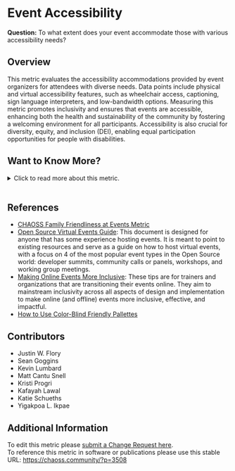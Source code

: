 # Event Accessibility

**Question:** To what extent does your event accommodate those with various accessibility needs?

## Overview

This metric evaluates the accessibility accommodations provided by event organizers for attendees with diverse needs. Data points include physical and virtual accessibility features, such as wheelchair access, captioning, sign language interpreters, and low-bandwidth options. Measuring this metric promotes inclusivity and ensures that events are accessible, enhancing both the health and sustainability of the community by fostering a welcoming environment for all participants. Accessibility is also crucial for diversity, equity, and inclusion (DEI), enabling equal participation opportunities for people with disabilities.

## Want to Know More?

<span markdown="1"><details>

<summary>Click to read more about this metric.</summary>

### Data Collection Strategies

There are several different ways to signal attention to  this metric which may include:

*   **Event Registration Form:** Include questions about accessibility needs.
*   **Event Support/Accessibility Request Form:** Provide a way for attendees to request specific accommodations.
*   **Event Web Page:** Ensure accessibility features and resources are clearly listed.
*   **Survey Attendees and Speakers:** Assess satisfaction with accessibility accommodations using Likert scale questions (e.g., “The event met my accessibility needs”).
*   [Application to the CHAOSS Event Badging Initiative](https://github.com/badging)

Depending on the size of the event as well as the financial constraints and implementations may include:

*   Accessibility audit of the event website (e.g. colorblind-friendly contrasts, screen-reader support, etc.)
*   Remote access via live stream
*   Captioning in live stream and in-person settings
*   Sign language interpreters
*   Sighted guides at the event
*   Wheelchair access
*   Quiet room for meditation, prayer, or rest
*   Ensure your registration system allows for dietary needs (multiple if possible)
*   Provide accessible washrooms
*   Provide amenities / feminine hygiene products in washrooms
*   Website and on-site event signage that is color-blind friendly
*   Providing a speaker guide with relevant accessibility guidance (for example, ensuring their slides are color-blind friendly)
*   Providing agendas and other important conference documents in Braille language
*   Asking about any accessibility needs prior to the event during conference registration
*   Providing information on the website with regard to the number of stairs or steps to and from the main entrance, conference rooms, and restrooms
*   Access to the slides and presentations before, during, and after the conference is over
*   Low-bandwidth platform considerations
*   Gender-neutral restrooms
*   Room design (photo rows, strollers)
*   [Family Friendliness](https://chaoss.community/metric-family-friendliness/)
*   Using visual cues (e.g. floor stickers, spacers, etc.) to facilitate social distancing in densely populated places or queues, e.g. ticketing, food, etc.

Event organizers should have a comprehensive list of the initiatives they’ve implemented, and should make that list available on their website for attendees and speakers.

### Filters

*   **Event Type:** In-person vs. Virtual
*   **Compliance Level:** Regional, national, or international accessibility regulations

</details></span><br>

## References

*   [CHAOSS Family Friendliness at Events Metric](https://chaoss.community/metric-family-friendliness/)
*   [Open Source Virtual Events Guide](https://services.google.com/fh/files/blogs/open_source_virtual_events_guide.pdf): This document is designed for anyone that has some experience hosting events. It is meant to point to existing resources and serve as a guide on how to host virtual events, with a focus on 4 of the most popular event types in the Open Source world: developer summits, community calls or panels, workshops, and working group meetings.
*   [Making Online Events More Inclusive](https://www.flipsnack.com/unitarcatalogue/making-online-events-more-inclusive.html): These tips are for trainers and organizations that are transitioning their events online. They aim to mainstream inclusivity across all aspects of design and implementation to make online (and offline) events more inclusive, effective, and impactful.
*   [How to Use Color-Blind Friendly Pallettes](https://venngage.com/blog/color-blind-friendly-palette/)

## Contributors

*   Justin W. Flory
*   Sean Goggins
*   Kevin Lumbard
*   Matt Cantu Snell
*   Kristi Progri
*   Kafayah Lawal
*   Katie Schueths
*   Yigakpoa L. Ikpae

## Additional Information

To edit this metric please [submit a Change Request here](https://github.com/chaoss/wg-dei/blob/main/focus-areas/event-diversity/event-accessibility.md).<br>
To reference this metric in software or publications please use this stable URL: <https://chaoss.community/?p=3508>

<!-- # For groupings in the knowledge base
Context tags: Event Accessibility, Diversity & Inclusion, Event Planning
Keyword tags: Accessibility, Wheelchair Access, Captioning, Sign Language, Family Friendliness
-->
